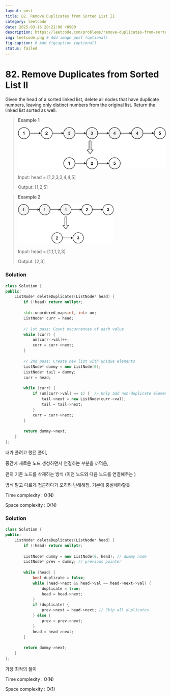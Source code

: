 ```yaml
---
layout: post
title: 82. Remove Duplicates from Sorted List II
category: leetcode
date: 2025-03-16 20:21:00 +0900
description: https://leetcode.com/problems/remove-duplicates-from-sorted-list-ii/description/?envType=study-plan-v2&envId=top-interview-150
img: leetcode.png # Add image post (optional)
fig-caption: # Add figcaption (optional)
status: failed
---
```


# 82. Remove Duplicates from Sorted List II

Given the head of a sorted linked list, delete all nodes that have duplicate numbers, leaving only distinct numbers from the original list. Return the linked list sorted as well.

 

> **Example 1**
> 
> <img src="../imgs/82-1.jpg" alt="82-1" width="500"/>
> 
> Input: head = [1,2,3,3,4,4,5]
> 
> Output: [1,2,5]


> **Example 2**
> 
> <img src="../imgs/82-2.jpg" alt="82-2" width="300"/>
> 
> Input: head = [1,1,1,2,3]
> 
> Output: [2,3]


### Solution 
```cpp
class Solution {
public:
    ListNode* deleteDuplicates(ListNode* head) {
        if (!head) return nullptr;

        std::unordered_map<int, int> um;
        ListNode* curr = head;

        // 1st pass: Count occurrences of each value
        while (curr) {
            um[curr->val]++;
            curr = curr->next;
        }

        // 2nd pass: Create new list with unique elements
        ListNode* dummy = new ListNode(0);
        ListNode* tail = dummy;
        curr = head;

        while (curr) {
            if (um[curr->val] == 1) {  // Only add non-duplicate elements
                tail->next = new ListNode(curr->val);
                tail = tail->next;
            }
            curr = curr->next;
        }

        return dummy->next;
    }
};

```

내가 풀려고 했던 풀이, 

중간에 새로운 노드 생성하면서 연결하는 부분을 까먹음, 

괜히 기존 노드를 삭제하는 방식 (이전 노드와 다음 노드를 연결해주는 )

방식 말고 다르게 접근하다가 오히려 난해해짐. 기본에 충실해야할듯 

Time complexity : O(N)

Space complexity : O(N)

### Solution
```cpp
class Solution {
public:
    ListNode* deleteDuplicates(ListNode* head) {
        if (!head) return nullptr;

        ListNode* dummy = new ListNode(0, head); // dummy node
        ListNode* prev = dummy; // previous pointer

        while (head) {
            bool duplicate = false;
            while (head->next && head->val == head->next->val) {
                duplicate = true;
                head = head->next;
            }
            if (duplicate) { 
                prev->next = head->next; // Skip all duplicates
            } else {
                prev = prev->next;
            }
            head = head->next;
        }
        
        return dummy->next;
    }
};
```

가장 최적의 풀이 

Time complexity : O(N)

Space complexity : O(1)